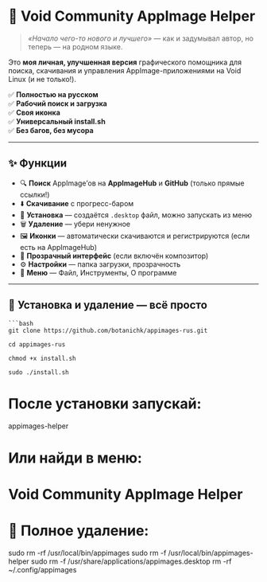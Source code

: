 # 🐧 Void Community AppImage Helper 

> *«Начало чего-то нового и лучшего»* — как и задумывал автор, но теперь — на родном языке.

Это **моя личная, улучшенная версия** графического помощника для поиска, скачивания и управления AppImage-приложениями на Void Linux (и не только!).

✅ **Полностью на русском**  
✅ **Рабочий поиск и загрузка**  
✅ **Своя иконка**  
✅ **Универсальный install.sh**  
✅ **Без багов, без мусора**

---

## ✨ Функции

- 🔍 **Поиск** AppImage’ов на **AppImageHub** и **GitHub** (только прямые ссылки!)
- ⬇️ **Скачивание** с прогресс-баром
- 🚀 **Установка** — создаётся `.desktop` файл, можно запускать из меню
- 🗑️ **Удаление** — убери ненужное
- 🖼️ **Иконки** — автоматически скачиваются и регистрируются (если есть на AppImageHub)
- 🎨 **Прозрачный интерфейс** (если включён композитор)
- ⚙️ **Настройки** — папка загрузки, прозрачность
- 📂 **Меню** — Файл, Инструменты, О программе

---

## 🚀 Установка и удаление — всё просто
```
```bash
git clone https://github.com/botanichk/appimages-rus.git
```
```
cd appimages-rus
```
```
chmod +x install.sh
```
```
sudo ./install.sh
```

# После установки запускай:
appimages-helper

# Или найди в меню:
# Void Community AppImage Helper

# 🧹 Полное удаление:
sudo rm -rf /usr/local/bin/appimages
sudo rm -f /usr/local/bin/appimages-helper
sudo rm -f /usr/share/applications/appimages.desktop
rm -rf ~/.config/appimages
